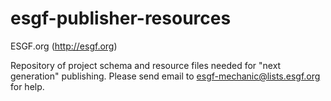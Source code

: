esgf-publisher-resources
========================

ESGF.org (http://esgf.org)

Repository of project schema and resource files needed for "next generation" publishing.
Please send email to esgf-mechanic@lists.esgf.org for help.
